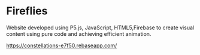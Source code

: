 # Fireflies

Website developed using P5.js, JavaScript, HTML5,Firebase to create visual content using pure code and achieving efficient animation. 

https://constellations-e7f50.rebaseapp.com/
